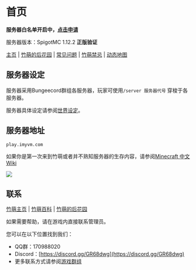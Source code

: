 # 首页

**服务器白名单开启中，**[**点击申请**](https://forms.office.com/Pages/ResponsePage.aspx?id=wUhacMO_9k66h6T5cWQiUpH3RNgFwWFFvK92BHrOejlUQjdSVkNJN0U2VkVLTUc4SFlHQkhQRjlETi4u)

服务器版本：SpigotMC 1.12.2 **正版验证**

[主页](https:/imyvm.com) \| [竹萌的后花园](https://discuss.imyvm.com) \| [常见问题](https://github.com/ImyvmCircle/wiki/tree/931b64b483ba549ff7c9e4dc51bf525bc6593927/start/常见问题.md) \| [竹萌禁忌](https://github.com/ImyvmCircle/wiki/tree/931b64b483ba549ff7c9e4dc51bf525bc6593927/start/竹萌禁忌.md) \| [动态地图](https:/map.imyvm.com)

## 服务器设定

服务器采用Bungeecord群组各服务器，玩家可使用`/server 服务器代号` 穿梭于各服务器。

服务器具体设定请参阅[世界设定](https://github.com/ImyvmCircle/wiki/tree/931b64b483ba549ff7c9e4dc51bf525bc6593927/start/世界设定.md)。

## 服务器地址

`play.imyvm.com`

如果你是第一次来到竹萌或者并不熟知服务器的生存内容，请参阅[Minecraft 中文 Wiki](http://minecraft-zh.gamepedia.com/教程)

![](https://minecraft-mp.com/banner-176439-5.png)

## 联系

[竹萌主页](https://imyvm.com) \| [竹萌百科](https://wiki.imyvm.com) \| [竹萌的后花园](https://discuss.imyvm.com)

如果需要帮助，请在游戏内直接联系管理员。

您可以在以下位置找到我们：

* QQ群：170988020
* Discord：[https://discord.gg/GR68dwg](https://discord.gg/GR68dwg)
* 更多联系方式请参阅[游戏群组](https://github.com/ImyvmCircle/wiki/tree/931b64b483ba549ff7c9e4dc51bf525bc6593927/start/游戏群组.md)


